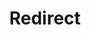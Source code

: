 ﻿---
layout: src/layouts/Redirect.astro
title: Redirect
redirect: https://yamldoc.liuyan.wang/docs/administration/managing-infrastructure/diagnostics
pubDate:  2023-01-01
navSearch: false
navSitemap: false
navMenu: false
---
